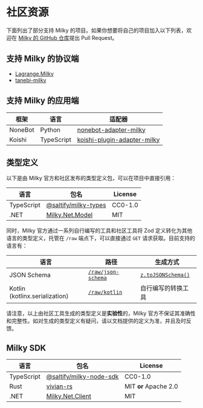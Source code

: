 # 社区资源

下面列出了部分支持 Milky 的项目。如果你想要将自己的项目加入以下列表，欢迎在 [Milky 的 GitHub 仓库](https://github.com/SaltifyDev/milky)提出 Pull Request。

## 支持 Milky 的协议端

- [Lagrange.Milky](https://github.com/LagrangeDev/LagrangeV2/tree/main/Lagrange.Milky)
- [tanebi-milky](https://github.com/SaltifyDev/tanebi/tree/v2/packages/milky)

## 支持 Milky 的应用端

| 框架    | 语言       | 适配器                                                                                |
| ------- | ---------- | ------------------------------------------------------------------------------------- |
| NoneBot | Python     | [nonebot-adapter-milky](https://github.com/nonebot/adapter-milky)                     |
| Koishi  | TypeScript | [koishi-plugin-adapter-milky](https://github.com/idranme/koishi-plugin-adapter-milky) |

## 类型定义

以下是由 Milky 官方和社区发布的类型定义包，可以在项目中直接引用：

| 语言       | 包名                                                                       | License |
| ---------- | -------------------------------------------------------------------------- | ------- |
| TypeScript | [@saltify/milky-types](https://www.npmjs.com/package/@saltify/milky-types) | CC0-1.0 |
| .NET       | [Milky.Net.Model](https://www.nuget.org/packages/Milky.Net.Model)          | MIT     |

同时，Milky 官方通过一系列自行编写的工具和社区工具将 Zod 定义转化为其他语言的类型定义，托管在 `/raw` 端点下，可以直接通过 `GET` 请求获取。目前支持的语言有：

| 语言                           | 路径                                   | 生成方式                                          |
| ------------------------------ | -------------------------------------- | ------------------------------------------------- |
| JSON Schema                    | [`/raw/json-schema`](/raw/json-schema) | [`z.toJSONSchema()`](https://zod.dev/json-schema) |
| Kotlin (kotlinx.serialization) | [`/raw/kotlin`](/raw/kotlin)           | 自行编写的转换工具                                |

请注意，以上由社区工具生成的类型定义是**实验性**的，Milky 官方不保证其准确性和完整性。如对生成的类型定义有疑问，请以文档提供的定义为准，并且及时反馈。

## Milky SDK

| 语言       | 包名                                                                             | License               |
| ---------- | -------------------------------------------------------------------------------- | --------------------- |
| TypeScript | [@saltify/milky-node-sdk](https://www.npmjs.com/package/@saltify/milky-node-sdk) | CC0-1.0               |
| Rust       | [vivian-rs](https://crates.io/crates/vivian)                                     | MIT **or** Apache 2.0 |
| .NET       | [Milky.Net.Client](https://www.nuget.org/packages/Milky.Net.Client)              | MIT                   |
